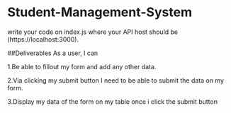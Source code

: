 # Student-Management-System

write your code on index.js where your API host should be
(https://localhost:3000).

##Deliverables
As a user, I can

1.Be able to fillout my form and add any other data.

2.Via clicking my submit button I need to be able to submit the data on my form.

3.Display my data of the form on my table once i click the submit button



